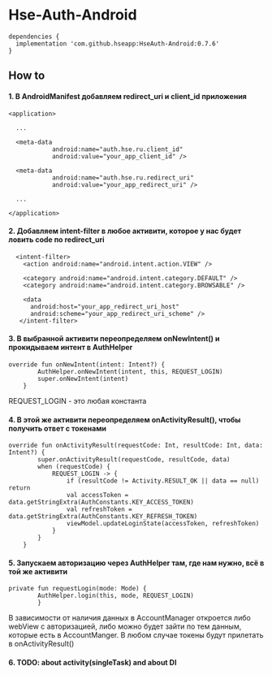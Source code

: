 # Hse-Auth-Android

```
dependencies {
  implementation 'com.github.hseapp:HseAuth-Android:0.7.6'
}
```

## How to

#### 1. В AndroidManifest добавляем redirect_uri и client_id приложения
```
<application>
  
  ...
  
  <meta-data
            android:name="auth.hse.ru.client_id"
            android:value="your_app_client_id" />
            
  <meta-data
            android:name="auth.hse.ru.redirect_uri"
            android:value="your_app_redirect_uri" />
            
  ...
  
</application>
```

#### 2. Добавляем intent-filter в любое активити, которое у нас будет ловить code по redirect_uri

```
  <intent-filter>
    <action android:name="android.intent.action.VIEW" />

    <category android:name="android.intent.category.DEFAULT" />
    <category android:name="android.intent.category.BROWSABLE" />

    <data
      android:host="your_app_redirect_uri_host"
      android:scheme="your_app_redirect_uri_scheme" />
   </intent-filter>
```

#### 3. В выбранной активити переопределяем onNewIntent() и прокидываем интент в AuthHelper
```
override fun onNewIntent(intent: Intent?) {
        AuthHelper.onNewIntent(intent, this, REQUEST_LOGIN)
        super.onNewIntent(intent)
    }
```
REQUEST_LOGIN - это любая константа

#### 4. В этой же активити переопределяем onActivityResult(), чтобы получить ответ с токенами
```
override fun onActivityResult(requestCode: Int, resultCode: Int, data: Intent?) {
        super.onActivityResult(requestCode, resultCode, data)
        when (requestCode) {
            REQUEST_LOGIN -> {
                if (resultCode != Activity.RESULT_OK || data == null) return
                val accessToken = data.getStringExtra(AuthConstants.KEY_ACCESS_TOKEN)
                val refreshToken = data.getStringExtra(AuthConstants.KEY_REFRESH_TOKEN)
                viewModel.updateLoginState(accessToken, refreshToken)
            }
        }
    }
```

#### 5. Запускаем авторизацию через AuthHelper там, где нам нужно, всё в той же активити
```
private fun requestLogin(mode: Mode) {
        AuthHelper.login(this, mode, REQUEST_LOGIN)
        }
```

В зависимости от наличия данных в AccountManager откроется либо webView с авторизацией, либо можно будет зайти по тем данным, которые есть в AccountManger. В любом случае токены будут прилетать в onActivityResult()


#### 6. TODO: about activity(singleTask) and about DI
